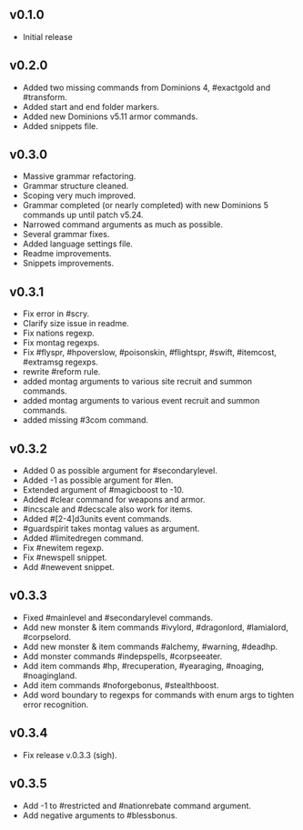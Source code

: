 ## v0.1.0
* Initial release

## v0.2.0
* Added two missing commands from Dominions 4, #exactgold and #transform.
* Added start and end folder markers.
* Added new Dominions v5.11 armor commands.
* Added snippets file.

## v0.3.0
* Massive grammar refactoring.
* Grammar structure cleaned.
* Scoping very much improved.
* Grammar completed (or nearly completed) with new Dominions 5 commands up until patch v5.24.
* Narrowed command arguments as much as possible.
* Several grammar fixes.
* Added language settings file.
* Readme improvements.
* Snippets improvements.

## v0.3.1
* Fix error in #scry.
* Clarify size issue in readme.
* Fix nations regexp.
* Fix montag regexps.
* Fix #flyspr, #hpoverslow, #poisonskin, #flightspr, #swift, #itemcost, #extramsg regexps.
* rewrite #reform rule.
* added montag arguments to various site recruit and summon commands.
* added montag arguments to various event recruit and summon commands.
* added missing #3com command.

## v0.3.2
* Added 0 as possible argument for #secondarylevel.
* Added -1 as possible argument for #len.
* Extended argument of #magicboost to -10.
* Added #clear command for weapons and armor.
* #incscale and #decscale also work for items.
* Added #[2-4]d3units event commands.
* #guardspirit takes montag values as argument.
* Added #limitedregen command.
* Fix #newitem regexp.
* Fix #newspell snippet.
* Add #newevent snippet.

## v0.3.3
* Fixed #mainlevel and #secondarylevel commands.
* Add new monster & item commands #ivylord, #dragonlord, #lamialord, #corpselord.
* Add new monster & item commands #alchemy, #warning, #deadhp.
* Add monster commands #indepspells, #corpseeater.
* Add item commands #hp, #recuperation, #yearaging, #noaging, #noagingland.
* Add item commands #noforgebonus, #stealthboost.
* Add word boundary to regexps for commands with enum args to tighten error recognition.

## v0.3.4
* Fix release v.0.3.3 (sigh).

## v0.3.5
* Add -1 to #restricted and #nationrebate command argument.
* Add negative arguments to #<path>blessbonus.
